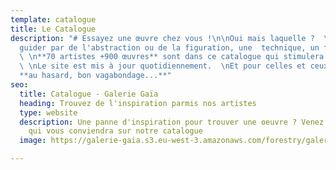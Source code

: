 ```yaml
---
template: catalogue
title: Le Catalogue
description: "# Essayez une œuvre chez vous !\n\nOui mais laquelle ?  \nLaissez-vous
  guider par de l'abstraction ou de la figuration, une  technique, un format, un budget.
  \ \n**70 artistes +900 œuvres** sont dans ce catalogue qui stimulera votre curiosité.
  \ \nLe site est mis à jour quotidiennement.  \nEt pour celles et ceux qui croient
  **au hasard, bon vagabondage...**"
seo:
  title: Catalogue - Galerie Gaïa
  heading: Trouvez de l'inspiration parmis nos artistes
  type: website
  description: Une panne d'inspiration pour trouver une oeuvre ? Venez découvrir celle
    qui vous conviendra sur notre catalogue
  image: https://galerie-gaia.s3.eu-west-3.amazonaws.com/forestry/galerie-gaia-reserve.jpg

---
```

